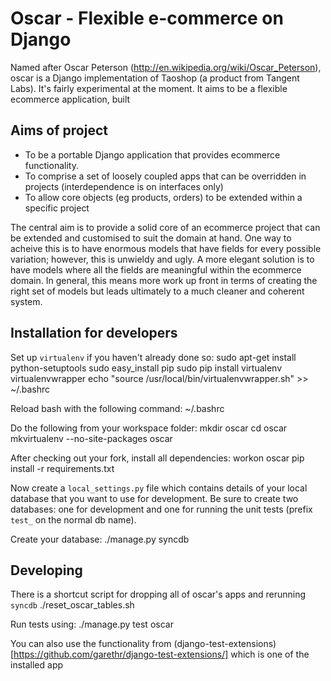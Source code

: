 # Oscar - Flexible e-commerce on Django

Named after Oscar Peterson (http://en.wikipedia.org/wiki/Oscar_Peterson), oscar is a Django implementation
of Taoshop (a product from Tangent Labs).  It's fairly experimental at the moment.  It aims to be
a flexible ecommerce application, built

## Aims of project

* To be a portable Django application that provides ecommerce functionality.  
* To comprise a set of loosely coupled apps that can be overridden in projects (interdependence is on interfaces only)
* To allow core objects (eg products, orders) to be extended within a specific project

The central aim is to provide a solid core of an ecommerce project that can be
extended and customised to suit the domain at hand.  One way to acheive this is
to have enormous models that have fields for every possible variation; however,
this is unwieldy and ugly.  A more elegant solution is to have models where all
the fields are meaningful within the ecommerce domain.  In general, this means
more work up front in terms of creating the right set of models but leads
ultimately to a much cleaner and coherent system.

## Installation for developers
Set up `virtualenv` if you haven't already done so:
	sudo apt-get install python-setuptools
	sudo easy_install pip
	sudo pip install virtualenv virtualenvwrapper
	echo "source /usr/local/bin/virtualenvwrapper.sh" >> ~/.bashrc

Reload bash with the following command:
    ~/.bashrc

Do the following from your workspace folder:
    mkdir oscar
	cd oscar
    mkvirtualenv --no-site-packages oscar
    
After checking out your fork, install all dependencies:
	workon oscar
	pip install -r requirements.txt

Now create a `local_settings.py` file which contains details of your local database
that you want to use for development.  Be sure to create two databases: one for development
and one for running the unit tests (prefix `test_` on the normal db name).

Create your database:
    ./manage.py syncdb
	
## Developing

There is a shortcut script for dropping all of oscar's apps and rerunning `syncdb`
    ./reset_oscar_tables.sh
    
Run tests using:
    ./manage.py test oscar
    
You can also use the functionality from (django-test-extensions)[https://github.com/garethr/django-test-extensions/] which 
is one of the installed app	
    


